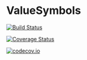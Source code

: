 # ValueSymbols

[![Build Status](https://travis-ci.org/eschnett/ValueSymbols.jl.svg?branch=master)](https://travis-ci.org/eschnett/ValueSymbols.jl)

[![Coverage Status](https://coveralls.io/repos/eschnett/ValueSymbols.jl/badge.svg?branch=master&service=github)](https://coveralls.io/github/eschnett/ValueSymbols.jl?branch=master)

[![codecov.io](http://codecov.io/github/eschnett/ValueSymbols.jl/coverage.svg?branch=master)](http://codecov.io/github/eschnett/ValueSymbols.jl?branch=master)
